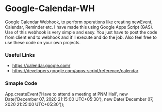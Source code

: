 # Google-Calendar-WH
Google Calendar Webhook, to perform operations like creating newEvent, Calendar, Reminder etc. I have made this using Google Apps Script (GAS). Use of this webhook is very simple and easy. You just have to post the code from client end to webhook and it'll execute and do the job. Also feel free to use these code on your own projects. 


### Useful Links
- https://calendar.google.com/
- https://developers.google.com/apps-script/reference/calendar
  
### Smaple Code
App.createEvent('Have to attend a meeting at PNM Hall', new Date('December 07, 2020 21:15:00 UTC+05:30'), new Date('December 07, 2020 21:25:00 UTC+05:30'));
